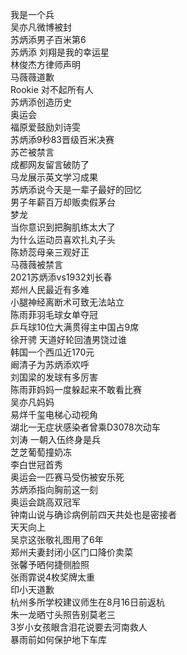我是一个兵  
吴亦凡微博被封  
苏炳添男子百米第6  
苏炳添 刘翔是我的幸运星  
林俊杰方律师声明  
马薇薇道歉  
Rookie 对不起所有人  
苏炳添创造历史  
奥运会  
福原爱鼓励刘诗雯  
苏炳添9秒83晋级百米决赛  
苏芒被禁言  
成都网友留言破防了  
马龙展示英文学习成果  
苏炳添说今天是一辈子最好的回忆  
男子年薪百万却贩卖假茅台  
梦龙  
当你意识到把胸肌练太大了  
为什么运动员喜欢扎丸子头  
陈娇蕊母亲三观好正  
马薇薇被禁言  
2021苏炳添vs1932刘长春  
郑州人民最近有多难  
小腿神经离断术可致无法站立  
陈雨菲羽毛球女单夺冠  
乒乓球10位大满贯得主中国占9席  
徐开骋 天道好轮回渣男饶过谁  
韩国一个西瓜近170元  
阚清子为苏炳添欢呼  
刘国梁的发球有多厉害  
陈雨菲妈妈一度躲起来不敢看比赛  
吴亦凡妈妈  
易烊千玺电梯心动视角  
湖北一无症状感染者曾乘D3078次动车  
刘涛 一朝入伍终身是兵  
芝芝葡萄撞奶冻  
李白世冠首秀  
奥运会一匹赛马受伤被安乐死  
苏炳添指向胸前这一刻  
奥运会跳高双冠军  
钟南山说与确诊病例前四天共处也是密接者  
天天向上  
吴京这张敬礼图用了6年  
郑州夫妻封闭小区门口降价卖菜  
张馨予晒何捷侧脸照  
张雨霏说4枚奖牌太重  
印小天道歉  
杭州多所学校建议师生在8月16日前返杭  
朱一龙晒寸头照告别莫老三  
3岁小女孩眼含泪花说要去河南救人  
暴雨前如何保护地下车库  
